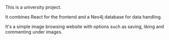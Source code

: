 This is a university project. 

It combines React for the frontend and a Neo4j database for data handling.

It's a simple image browsing website with options such as saving, liking and commenting under images.
